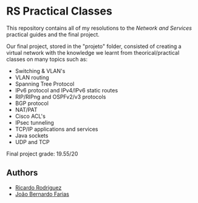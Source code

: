# RS Practical Classes

This repository contains all of my resolutions to the *Network and Services* practical guides and the final project.

Our final project, stored in the "projeto" folder, consisted of creating a virtual network with the knowledge we learnt from theorical/practical classes on many topics such as: 

- Switching & VLAN's
- VLAN routing
- Spanning Tree Protocol
- IPv6 protocol and IPv4/IPv6 static routes
- RIP/RIPng and OSPFv2/v3 protocols
- BGP protocol
- NAT/PAT 
- Cisco ACL's
- IPsec tunneling
- TCP/IP applications and services
- Java sockets
- UDP and TCP

Final project grade: 19.55/20

## Authors

- [Ricardo Rodriguez](https://github.com/ricardombrodriguez)
- [João Bernardo Farias](https://github.com/bernas04)
